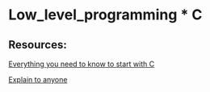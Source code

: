 # Low_level_programming * C

## Resources:

[Everything you need to know to start with C](https://s3.amazonaws.com/alx-intranet.hbtn.io/uploads/misc/2022/4/e0ccf91eec6b977a9e00ed384dc285df9c2772e3.pdf?X-Amz-Algorithm=AWS4-HMAC-SHA256&X-Amz-Credential=AKIARDDGGGOUSBVO6H7D%2F20231130%2Fus-east-1%2Fs3%2Faws4_request&X-Amz-Date=20231130T225117Z&X-Amz-Expires=86400&X-Amz-SignedHeaders=host&X-Amz-Signature=1d18c5bb6f4a976173f17bd6ec609e24fa56f568761ae785cc2bc959cffbdf54)

[Explain to anyone](https://fs.blog/feynman-learning-technique/)
